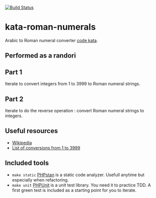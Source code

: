 [![Build Status](https://travis-ci.org/vdebes/kata-roman-numerals.svg?branch=master)](https://travis-ci.org/vdebes/kata-roman-numerals)

# kata-roman-numerals
Arabic to Roman numeral converter [code kata](http://codingdojo.org/kata/RomanNumerals/).

## Performed as a randori

## Part 1
Iterate to convert integers from 1 to 3999 to Roman numeral strings.

## Part 2
Iterate to do the reverse operation : convert Roman numeral strings to integers. 

## Useful resources
* [Wikipedia](https://en.wikipedia.org/wiki/Roman_numerals)
* [List of conversions from 1 to 3999](tests/roman.csv) 

## Included tools
* ```make static``` [PHPstan](https://github.com/phpstan/phpstan) is a static code analyzer. Usefull anytime but especially when refactoring. 
* ```make unit``` [PHPUnit](https://github.com/sebastianbergmann/phpunit/) is a unit test library. You need it to practice TDD. 
A first green test is included as a starting point for you to iterate.
